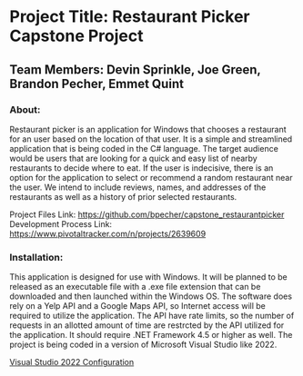 # Project Title: Restaurant Picker Capstone Project

## Team Members: Devin Sprinkle, Joe Green, Brandon Pecher, Emmet Quint

### About:

Restaurant picker is an application for Windows that chooses a restaurant for an user based on the location of that user. It is a simple and streamlined application that is being coded in the C# language. The target audience would be users that are looking for a quick and easy list of nearby restaurants to decide where to eat. If the user is indecisive, there is an option for the application to select or recommend a random restaurant near the user. We intend to include reviews, names, and addresses of the restaurants as well as a history of prior selected restaurants.

Project Files Link: https://github.com/bpecher/capstone_restaurantpicker
Development Process Link: https://www.pivotaltracker.com/n/projects/2639609

### Installation:

This application is designed for use with Windows. It will be planned to be released as an executable file with a .exe file extension that can be downloaded and then launched within the Windows OS. The software does rely on a Yelp API and a Google Maps API, so Internet access will be required to utilize the application. The API have rate limits, so the number of requests in an allotted amount of time are restrcted by the API utilized for the application. It should require .NET Framework 4.5 or higher as well. The project is being coded in a version of Microsoft Visual Studio like 2022.

[Visual Studio 2022 Configuration](docs/.vsconfig)